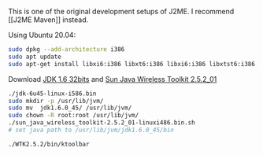 This is one of the original development setups of J2ME. I recommend [[J2ME Maven]] instead.

Using Ubuntu 20.04:
```bash
sudo dpkg --add-architecture i386
sudo apt update
sudo apt-get install libxi6:i386 libxt6:i386 libxi6:i386 libxtst6:i386 libxext6:i386
```
Download [JDK 1.6 32bits](http://www.oracle.com/technetwork/java/javase/downloads/java-archive-downloads-javase6-419409.html) and [Sun Java Wireless Toolkit 2.5.2_01](http://www.oracle.com/technetwork/java/javasebusiness/downloads/java-archive-downloads-javame-419430.html)

```bash
./jdk-6u45-linux-i586.bin
sudo mkdir -p /usr/lib/jvm/
sudo mv  jdk1.6.0_45/ /usr/lib/jvm/
sudo chown -R root:root /usr/lib/jvm/
./sun_java_wireless_toolkit-2.5.2_01-linuxi486.bin.sh
# set java path to /usr/lib/jvm/jdk1.6.0_45/bin

./WTK2.5.2/bin/ktoolbar
```
